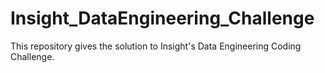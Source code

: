 # Insight_DataEngineering_Challenge
This repository gives the solution to Insight's Data Engineering Coding Challenge.
